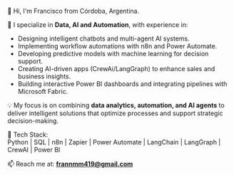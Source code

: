 👋 Hi, I'm Francisco from Córdoba, Argentina.  

🚀 I specialize in **Data, AI and Automation**, with experience in:  
- Designing intelligent chatbots and multi-agent AI systems.  
- Implementing workflow automations with n8n and Power Automate.  
- Developing predictive models with machine learning for decision support.  
- Creating AI-driven apps (CrewAi/LangGraph) to enhance sales and business insights.
- Building interactive Power BI dashboards and integrating pipelines with Microsoft Fabric.  

💡 My focus is on combining **data analytics, automation, and AI agents** to deliver intelligent solutions that optimize processes and support strategic decision-making.  

🧰 Tech Stack:  
Python | SQL | n8n | Zapier | Power Automate | LangChain | LangGraph | CrewAI | Power BI 

📫 Reach me at: **frannmm419@gmail.com**  
